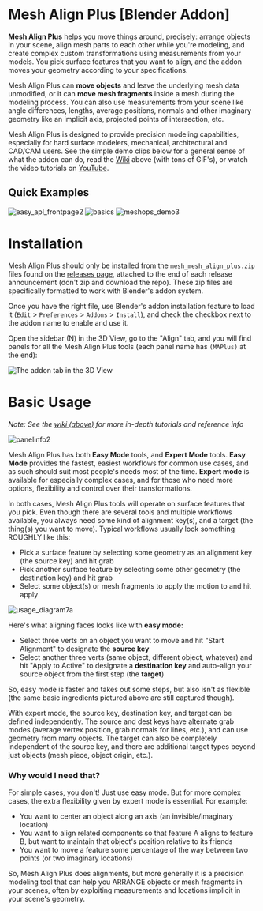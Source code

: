 # Mesh Align Plus [Blender Addon]

**Mesh Align Plus** helps you move things around, precisely: arrange objects in your scene, align mesh parts to each other while you're modeling, and create complex custom transformations using measurements from your models. You pick surface features that you want to align, and the addon moves your geometry according to your specifications.

Mesh Align Plus can **move objects** and leave the underlying mesh data unmodified, or it can **move mesh fragments** inside a mesh during the modeling process. You can also use measurements from your scene like angle differences, lengths, average positions, normals and other imaginary geometry like an implicit axis, projected points of intersection, etc.

Mesh Align Plus is designed to provide precision modeling capabilities, especially for hard surface modelers, mechanical, architectural and CAD/CAM users. See the simple demo clips below for a general sense of what the addon can do, read the <a href="https://github.com/egtwobits/mesh_mesh_align_plus/wiki">Wiki</a> above (with tons of GIF's), or watch the video tutorials on <a href="https://youtu.be/VBoic2MIC8U">YouTube</a>.

## Quick Examples

![easy_apl_frontpage2](https://user-images.githubusercontent.com/15041801/231297281-8ac7eca9-74a1-4e25-817c-ed612c0dc317.gif)
![basics](https://user-images.githubusercontent.com/15041801/231297300-6877026b-0da3-4586-b259-9b5a99829c0e.gif)
![meshops_demo3](https://github.com/egtwobits/mesh_mesh_align_plus/assets/15041801/82985eb8-0389-427f-8bad-70a38d30a541)

# Installation

Mesh Align Plus should only be installed from the `mesh_mesh_align_plus.zip` files found on the [releases page](https://github.com/egtwobits/mesh_mesh_align_plus/releases), attached to the end of each release announcement (don't zip and download the repo). These zip files are specifically formatted to work with Blender's addon system.

Once you have the right file, use Blender's addon installation feature to load it (`Edit` > `Preferences` > `Addons` > `Install`), and check the checkbox next to the addon name to enable and use it.

Open the sidebar (N) in the 3D View, go to the "Align" tab, and you will find panels for all the Mesh Align Plus tools (each panel name has `(MAPlus)` at the end):

![The addon tab in the 3D View](https://user-images.githubusercontent.com/15041801/231289939-af304ee9-40e8-4143-bcbf-0b6c84ad6738.png)

# Basic Usage

*Note: See the [wiki (above)](https://github.com/egtwobits/mesh_mesh_align_plus/wiki) for more in-depth tutorials and reference info*

![panelinfo2](https://user-images.githubusercontent.com/15041801/231296982-6c4c8367-c67d-4e28-a9c6-7d5cfe18b95d.png)

Mesh Align Plus has both **Easy Mode** tools, and **Expert Mode** tools. **Easy Mode** provides the fastest, easiest workflows for common use cases, and as such should suit most people's needs most of the time. **Expert mode** is available for especially complex cases, and for those who need more options, flexibility and control over their transformations.

In both cases, Mesh Align Plus tools will operate on surface features that you pick. Even though there are several tools and multiple workflows available, you always need some kind of alignment key(s), and a target (the thing(s) you want to move). Typical workflows usually look something ROUGHLY like this:

- Pick a surface feature by selecting some geometry as an alignment key (the source key) and hit grab
- Pick another surface feature by selecting some other geometry (the destination key) and hit grab
- Select some object(s) or mesh fragments to apply the motion to and hit apply

![usage_diagram7a](https://user-images.githubusercontent.com/15041801/231576070-e052b92e-937d-4a7f-a117-7e13df262d99.png)

Here's what aligning faces looks like with **easy mode:**

- Select three verts on an object you want to move and hit "Start Alignment" to designate the **source key**
- Select another three verts (same object, different object, whatever) and hit "Apply to Active" to designate a **destination key** and auto-align your source object from the first step (the **target**)

<GIF>

So, easy mode is faster and takes out some steps, but also isn't as flexible (the same basic ingredients pictured above are still captured though).

With expert mode, the source key, destination key, and target can be defined independently. The source and dest keys have alternate grab modes (average vertex position, grab normals for lines, etc.), and can use geometry from many objects. The target can also be completely independent of the source key, and there are additional target types beyond just objects (mesh piece, object origin, etc.).

### Why would I need that?

For simple cases, you don't! Just use easy mode. But for more complex cases, the extra flexibility given by expert mode is essential. For example:

- You want to center an object along an axis (an invisible/imaginary location)
- You want to align related components so that feature A aligns to feature B, but want to maintain that object's position relative to its friends
- You want to move a feature some percentage of the way between two points (or two imaginary locations)

So, Mesh Align Plus does alignments, but more generally it is a precision modeling tool that can help you ARRANGE objects or mesh fragments in your scenes, often by exploiting measurements and locations implicit in your scene's geometry.
